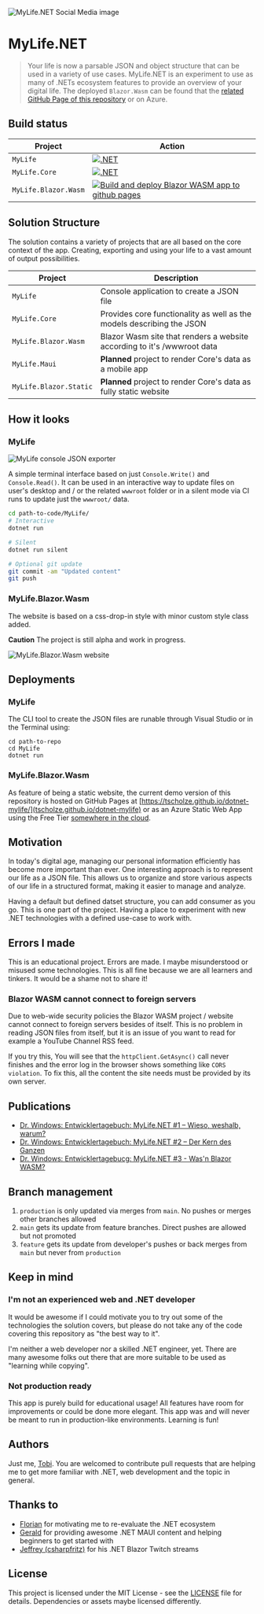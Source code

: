 ![MyLife.NET Social Media image](__docs/socialmedia.png)

# MyLife.NET

> Your life is now a parsable JSON and object structure that can be used in a variety of use cases. MyLife.NET is an
> experiment to use as many of .NETs ecosystem features to provide an overview of your digital life. The deployed
`Blazor.Wasm` can be found that the [related GitHub Page of this repository](https://tscholze.github.io/dotnet-mylife/)
> or on Azure.

## Build status

| Project              | Action                                                                                                                                                                                                                                  |
|----------------------|-----------------------------------------------------------------------------------------------------------------------------------------------------------------------------------------------------------------------------------------|
| `MyLife`             | [![.NET](https://github.com/tscholze/dotnet-mylife/actions/workflows/dotnet-mylife.yml/badge.svg)](https://github.com/tscholze/dotnet-mylife/actions/workflows/dotnet-mylife.yml)                                                       |
| `MyLife.Core`        | [![.NET](https://github.com/tscholze/dotnet-mylife/actions/workflows/dotnet-life-core.yml/badge.svg)](https://github.com/tscholze/dotnet-mylife/actions/workflows/dotnet-life-core.yml)                                                 |
| `MyLife.Blazor.Wasm` | [![Build and deploy Blazor WASM app to github pages](https://github.com/tscholze/dotnet-mylife/actions/workflows/deploy-blazor-wasm.yml/badge.svg)](https://github.com/tscholze/dotnet-mylife/actions/workflows/deploy-blazor-wasm.yml) |

## Solution Structure

The solution contains a variety of projects that are all based on the core context of the app. Creating, exporting and
using your life to a vast amount of output possibilities.

| Project                | Description                                                             |
|------------------------|-------------------------------------------------------------------------|
| `MyLife`               | Console application to create a JSON file                               |
| `MyLife.Core`          | Provides core functionality as well as the models describing the JSON   |
| `MyLife.Blazor.Wasm`   | Blazor Wasm site that renders a website according to it's /wwwroot data |
| `MyLife.Maui`          | **Planned** project to render Core's data as a mobile app               |
| `MyLife.Blazor.Static` | **Planned** project to render Core's data as fully static website       |

## How it looks

### MyLife

![MyLife console JSON exporter](__docs/mylife-exporter-console-output.png)

A simple terminal interface based on just `Console.Write()` and `Console.Read()`.
It can be used in an interactive way to update files on user's desktop and / or the related `wwwroot` folder or in a
silent mode via CI runs to update just the `wwwroot/` data.

```bash
cd path-to-code/MyLife/
# Interactive
dotnet run

# Silent
dotnet run silent

# Optional git update
git commit -am "Updated content"
git push
```

### MyLife.Blazor.Wasm

The website is based on a css-drop-in style with minor custom style class added.

**Caution**
The project is still alpha and work in progress.

![MyLife.Blazor.Wasm website](__docs/mylife-blazor-wasm-overview.png)

## Deployments

### MyLife

The CLI tool to create the JSON files are runable through Visual Studio or in the Terminal using:

```shell
cd path-to-repo
cd MyLife
dotnet run
```

### MyLife.Blazor.Wasm

As feature of being a static website, the current demo version of this repository is hosted on GitHub Pages
at [https://tscholze.github.io/dotnet-mylife/](tscholze.github.io/dotnet-mylife) or as an Azure Static Web App using
the Free Tier [somewhere in the cloud](https://proud-cliff-0b9376b03.5.azurestaticapps.net/).

## Motivation

In today's digital age, managing our personal information efficiently has become more important than ever. One
interesting approach is to represent our life as a JSON file. This allows us to organize and store various aspects of
our life in a structured format, making it easier to manage and analyze.

Having a default but defined datset structure, you can add consumer as you go. This is one part of the project. Having a
place to experiment with new .NET technologies with a defined use-case to work with.

## Errors I made

This is an educational project. Errors are made. I maybe misunderstood or misused some technologies. This is all fine
because we are all learners and tinkers. It would be a shame not to share it!

### Blazor WASM cannot connect to foreign servers

Due to web-wide security policies the Blazor WASM project / website cannot connect to foreign servers besides of itself. This is no problem in reading JSON files from itself, but it is an issue of you want to read for example a YouTube
Channel RSS feed.

If you try this, You will see that the `httpClient.GetAsync()` call never finishes and the error log in the browser
shows something like `CORS violation`. To fix this, all the content the site needs must be provided by its own server.

## Publications

- [Dr. Windows: Entwicklertagebuch: MyLife.NET #1 – Wieso, weshalb, warum?](https://www.drwindows.de/news/entwicklertagebuch-mylife-net-1-wieso-weshalb-warum)
- [Dr. Windows: Entwicklertagebuch: MyLife.NET #2 – Der Kern des Ganzen](https://www.drwindows.de/news/entwicklertagebuch-mylife-net-2-der-kern-des-ganzen)
- [Dr. Windows: Entwicklertagebucg: MyLife.NET #3 - Was'n Blazor WASM?](https://www.drwindows.de/news/entwicklertagebuch-mylife-3-wasn-blazor-wasm)

## Branch management

1. `production` is only updated via merges from `main`. No pushes or merges other branches allowed
2. `main` gets its update from feature branches. Direct pushes are allowed but not promoted
3. `feature` gets its update from developer's pushes or back merges from `main` but never from `production`

## Keep in mind

### I'm not an experienced web and .NET developer

It would be awesome if I could motivate you to try out some of the technologies the solution covers, but please do not
take any of the code covering this repository as "the best way to it".

I'm neither a web developer nor a skilled .NET engineer, yet. There are many awesome folks out there that are more
suitable to be used as "learning while copying".

### Not production ready

This app is purely build for educational usage! All features have room for improvements or could be done more elegant.
This app was and will never be meant to run in production-like environments. Learning is fun!

## Authors

Just me, [Tobi]([https://tscholze.github.io). You are welcomed to contribute pull requests that are helping me to get
more familiar with .NET, web development and the topic in general.

## Thanks to

- [Florian](https://de.linkedin.com/in/florianthurnwald) for motivating me to re-evaluate the .NET ecosystem
- [Gerald](https://twitter.com/jfversluis) for providing awesome .NET MAUI content and helping beginners to get started
  with
- [Jeffrey (csharpfritz)](https://twitter.com/csharpfritz) for his .NET Blazor Twitch streams

## License

This project is licensed under the MIT License - see the [LICENSE](LICENSE) file for details.
Dependencies or assets maybe licensed differently.
